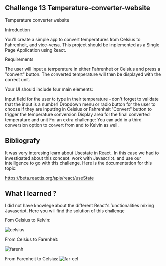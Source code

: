 ##  Challenge 13 Temperature-converter-website

Temperature converter website


Introduction


You'll create a simple app to convert temperatures from Celsius to Fahrenheit, and vice-versa. This project should be implemented as a Single Page Application using React.

Requirements


The user will input a temperature in either Fahrenheit or Celsius and press a "convert" button. The converted temperature will then be displayed with the correct unit.

Your UI should include four main elements:

Input field for the user to type in their temperature - don't forget to validate that the input is a number!
Dropdown menu or radio button for the user to choose if they are inputting in Celsius or Fahrenheit
"Convert" button to trigger the temperature conversion
Display area for the final converted temperature and unit
For an extra challenge: You can add in a third conversion option to convert from and to Kelvin as well.

## Bibliografy 

It was very interesing learn about Usestate in React . In this case we had to investigated about this concept, work with Javascript, and use our intelligence to go with this challenge. Here is the documentation for this topic: 

https://beta.reactjs.org/apis/react/useState

## What I  learned ?

I did not have knowlege about the different React's functionalities mixing Javascript. Here you will find the solution of this challenge

Fom Celsius to Kelvin:

![celsius](https://user-images.githubusercontent.com/79812118/198748775-2935e608-641d-4bf6-acbf-be65f98e0ef6.jpg)

From Celsius to Farenheit:

![farenh](https://user-images.githubusercontent.com/79812118/198748843-78075049-607d-47db-8e78-8668d40517bd.jpg)


From Farenheit to Celsius:
![far-cel](https://user-images.githubusercontent.com/79812118/198748866-75e63f7f-9fcb-4a66-b935-95ab6f98f21e.jpg)






